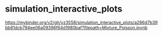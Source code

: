 # simulation_interactive_plots

https://mybinder.org/v2/gh/yz3558/simulation_interactive_plots/a286d7b39bb81dcb794ee06a09396f64d1980baf?filepath=Mixture_Poisson.ipynb
